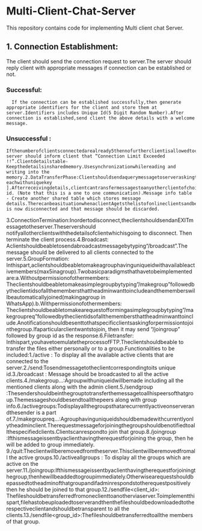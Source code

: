 # Multi-Client-Chat-Server
This repository contains code for implementing Multi client chat Server.

## 1. Connection Establishment:
  The client should send the connection request to server.The server should reply client with appropriate messages if connection    can be established or not.
  ### Successful:
      If the connection can be established successfully,then generate appropriate identifiers for the client and store them at server.Identifiers includes Unique Id(5 Digit Random Number).After connection is established,send client the above details with a welcome message.
  ### Unsuccessful :
    Ifthenumberofclientsconnectedarealready5thennofurtherclientisallowedtoconnectand server should inform client that “Connection Limit Exceeded !!”.Clientdetailstable​-Keepthedetailsinsharedmemory.Usesynchronizationwhilereading and writing into the memory.2.DataTransferPhase:Clientshouldsendaquerymessagetoserveraskingthedetailsofonlineclients.Servershouldsendthedetailsofalltheonlineclients[​eachwithuniquekey​].Afterreceivingdetails,clientcantransfermessagestoanyotherclientofchoicebyusingitsunique id. (Note that this is a one to one communication).Message info table​ - Create another shared table which stores message details.TherecanbeasituationwhenaclientAgetsthelistofonlineclientsandbeforeitcansendanymessagetoclientB,clientBgoesoffline.Thesenderinthiscaseshouldbenotifiedthatclient is now disconnected and that message should be discarded.
3.ConnectionTermination:Inordertodisconnect,theclientshouldsendanEXITmessagetotheserver.Theservershould​notifyallotherclientswiththedetailsofclientwhichisgoing to disconnect. Then terminate the client process.4.Broadcast:​Aclientshouldbeabletosendabroadcastmessagebytyping“/broadcast”.The message should be delivered to all clients connected to the server.5.GroupFormation:​Inthispart,aclientshouldbeabletomakeagrouphavinguniqueidwithavailableactivemembers(max​5inagroup).Twobasicparadigmsthathavetobeimplemented are:a.Withoutpermissionofothermembers:​Theclientshouldbeabletomakeasimplegroupbytyping”/makegroup”followedbytheclientidsofallthemembersthattheadminwanttoincludeandthememberswillbeautomaticallyjoined(makingagroup in WhatsApp).b.Withpermissionofothermembers:​Theclientshouldbeabletomakearequestofformingasimplegroupbytyping”/makegroupreq”followedbytheclientidsofallthemembersthattheadminwanttoinclude.Anotificationshouldbesenttothatspecificclientsaskingforpermissiontojointhegroup.Ifaparticularclientwantstojoin, then it may send “/joingroup” followed by group id as the response.6.Filetransfer:​Inthispart,youhavetoemulatetheprocessofFTP.Theclientshouldbeable to transfer the files either personally or to a group.Functionalities to be included:1./active​ : To display all the available active clients that are connected to the server.2./send<destclientid><Message>:Tosendmessagetotheclientcorrespondingtoits unique id.3./broadcast <Message> ​: Message should be broadcasted to all the active clients.4./makegroup<clientid1><clientid2>...<clientidn>:Agroupwithuniqueidwillbemade including all the mentioned clients along with the admin client.5./sendgroup<groupid><Message>​:Thesendershouldbeinthegrouptotransferthemessagetoallhispeersofthatgroup.Themessageshouldbesendtoallthepeers along with group info.6./activegroups:Todisplayallthegroupsthatarecurrentlyactiveonserverandthesender is a part of.7./makegroupreq<clientid1><clientid2>...<clientidn>:Agrouphavinguniqueidshouldbemadewithcurrentlyonlytheadminclient.Therequestmessageforjoiningthegroupshouldbenotifiedtoallthespecifiedclients.Clientscanrespondto join that group.8./joingroup<groupid>​:Ifthismessageissentbyaclienthavingtherequestforjoining the group, then he will be added to group immediately.
9./quit:Theclientwillberemovedfromtheserver.Thisclientwillberemovedfromall the active groups.10./activeallgroups​ : To display all the groups which are active on the server.11./joingroup<groupid>:Ifthismessageissentbyaclienthavingtherequestforjoiningthegroup,thenhewillbeaddedtogroupimmediately.Otherwisearequestshouldbepassedtotheadminofthatgroupandifadminrespondstotherequestpositively then he should be joined to that group.12./sendfile<client_id><Localpathofthefile>:​Thefileshouldbetransferredfromoneclienttoanotherviaserver.Toimplementthispart,filehastobeuploadedtoserverandthenthefileshouldbedownloadedtotherespectiveclientandshouldbetransparent to all the clients.13./sendfile<group_id><Localpathofthefile>:​Thefileshouldbetransferredtoallthe members of that group.
